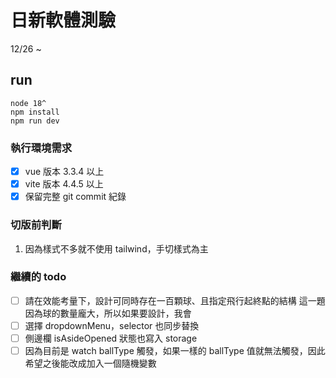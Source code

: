 # 日新軟體測驗 

12/26 ~

## run
```
node 18^
npm install
npm run dev
```

### 執行環境需求
- [x] vue 版本 3.3.4 以上
- [x] vite 版本 4.4.5 以上
- [x] 保留完整 git commit 紀錄

### 切版前判斷
1. 因為樣式不多就不使用 tailwind，手切樣式為主

### 繼續的 todo
- [ ] 請在效能考量下，設計可同時存在一百顆球、且指定飛行起終點的結構
這一題因為球的數量龐大，所以如果要設計，我會
- [ ] 選擇 dropdownMenu，selector 也同步替換
- [ ] 側邊欄 isAsideOpened 狀態也寫入 storage
- [ ] 因為目前是 watch ballType 觸發，如果一樣的 ballType 值就無法觸發，因此希望之後能改成加入一個隨機變數
